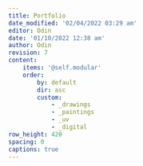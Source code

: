 ```yaml
---
title: Portfolio
date_modified: '02/04/2022 03:29 am'
editor: Odin
date: '01/10/2022 12:38 am'
author: Odin
revision: 7
content:
    items: '@self.modular'
    order:
        by: default
        dir: asc
        custom:
            - _drawings
            - _paintings
            - _uv
            - _digital
row_height: 420
spacing: 0
captions: true
---
```


